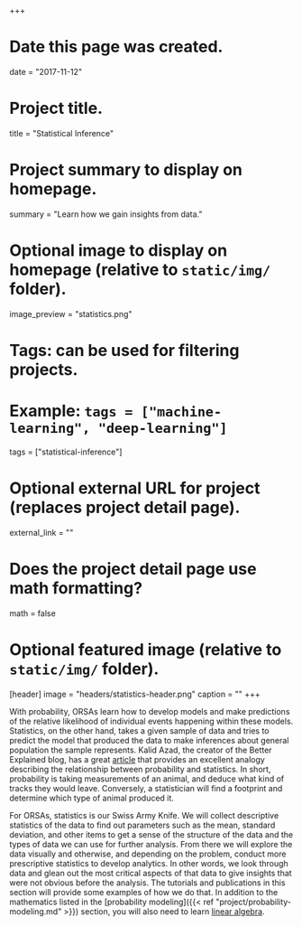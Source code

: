 +++
# Date this page was created.
date = "2017-11-12"

# Project title.
title = "Statistical Inference"

# Project summary to display on homepage.
summary = "Learn how we gain insights from data."

# Optional image to display on homepage (relative to `static/img/` folder).
image_preview = "statistics.png"

# Tags: can be used for filtering projects.
# Example: `tags = ["machine-learning", "deep-learning"]`
tags = ["statistical-inference"]

# Optional external URL for project (replaces project detail page).
external_link = ""

# Does the project detail page use math formatting?
math = false

# Optional featured image (relative to `static/img/` folder).
[header]
image = "headers/statistics-header.png"
caption = ""
+++

With probability, ORSAs learn how to develop models and make predictions of the relative likelihood of individual events happening within these models. Statistics, on the other hand, takes a given sample of data and tries to predict the model that produced the data to make inferences about general population the sample represents. Kalid Azad, the creator of the Better Explained blog, has a great [article](https://betterexplained.com/articles/a-brief-introduction-to-probability-statistics/) that provides an excellent analogy describing the relationship between probability and statistics. In short, probability is taking measurements of an animal, and deduce what kind of tracks they would leave. Conversely, a statistician will find a footprint and determine which type of animal produced it.

For ORSAs, statistics is our Swiss Army Knife. We will collect descriptive statistics of the data to find out parameters such as the mean, standard deviation, and other items to get a sense of the structure of the data and the types of data we can use for further analysis. From there we will explore the data visually and otherwise, and depending on the problem, conduct more prescriptive statistics to develop analytics. In other words, we look through data and glean out the most critical aspects of that data to give insights that were not obvious before the analysis. The tutorials and publications in this section will provide some examples of how we do that. In addition to the mathematics listed in the [probability modeling]({{< ref "project/probability-modeling.md" >}}) section, you will also need to learn [linear algebra](https://www.khanacademy.org/math/linear-algebra). 

